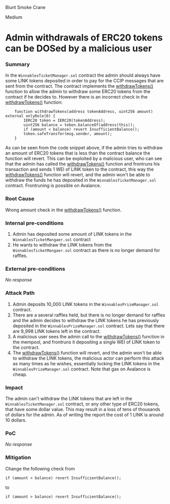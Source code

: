 Blunt Smoke Crane

Medium

# Admin withdrawals of ERC20 tokens can be DOSed by a malicious user

### Summary

In the ``WinnablesTicketManager.sol`` contract the admin should always have some LINK tokens deposited in order to pay for the CCIP messages that are sent from the contract. The contract implements the [withdrawTokens()](https://github.com/sherlock-audit/2024-08-winnables-raffles/blob/main/public-contracts/contracts/WinnablesTicketManager.sol#L292-L297) function to allow the admin to withdraw some ERC20 tokens from the contract if he decides to. However there is an incorrect check in the [withdrawTokens()](https://github.com/sherlock-audit/2024-08-winnables-raffles/blob/main/public-contracts/contracts/WinnablesTicketManager.sol#L292-L297) function:
```solidity
    function withdrawTokens(address tokenAddress, uint256 amount) external onlyRole(0) {
        IERC20 token = IERC20(tokenAddress);
        uint256 balance = token.balanceOf(address(this));
        if (amount < balance) revert InsufficientBalance();
        token.safeTransfer(msg.sender, amount);
    }
```
As can be seen from the code snippet above, if the admin tries to withdraw an amount of ERC20 tokens that is less than the contract balance the function will revert. This can be exploited by a malicious user, who can see that the admin has called the [withdrawTokens()](https://github.com/sherlock-audit/2024-08-winnables-raffles/blob/main/public-contracts/contracts/WinnablesTicketManager.sol#L292-L297) function and frontruns his transaction and sends 1 WEI of LINK token to the contract, this way the [withdrawTokens()](https://github.com/sherlock-audit/2024-08-winnables-raffles/blob/main/public-contracts/contracts/WinnablesTicketManager.sol#L292-L297) function will revert, and the admin won't be able to withdraw the funds he has deposited in the ``WinnablesTicketManager.sol`` contract. Frontruning is possible on Avalance.

### Root Cause

Wrong amount check in the [withdrawTokens()](https://github.com/sherlock-audit/2024-08-winnables-raffles/blob/main/public-contracts/contracts/WinnablesTicketManager.sol#L292-L297) function. 

### Internal pre-conditions

1. Admin has deposited some amount of LINK tokens in the ``WinnablesTicketMangaer.sol`` contract
2. He wants to withdraw the LINK tokens from the ``WinnablesTicketMangaer.sol`` contract as there is no longer demand for raffles.

### External pre-conditions

_No response_

### Attack Path

1. Admin deposits 10_000 LINK tokens in the ``WinnablesPrizeManager.sol`` contract.
2. There are a several raffles held, but there is no longer demand for raffles and the admin decides to withdraw the LINK tokens he has previously deposited in the ``WinnablesPrizeManager.sol`` contract. Lets say that there are 9_998 LINK tokens left in the contract.
3. A malicious user sees the admin call to the [withdrawTokens()](https://github.com/sherlock-audit/2024-08-winnables-raffles/blob/main/public-contracts/contracts/WinnablesTicketManager.sol#L292-L297) function in the mempool, and frontruns it depositing a single WEI of LINK token to the contract.
4. The [withdrawTokens()](https://github.com/sherlock-audit/2024-08-winnables-raffles/blob/main/public-contracts/contracts/WinnablesTicketManager.sol#L292-L297) function will revert, and the admin won't be able to withdraw the LINK tokens, the malicious actor can perform this attack as many times as he wishes, essentially locking the LINK tokens in the ``WinnablesPrizeManager.sol`` contract. Note that gas on Avalance is cheap. 

### Impact

The admin can't withdraw the LINK tokens that are left in the ``WinnablesTicketManager.sol`` contract, or any other type of ERC20 tokens, that have some dollar value. This may result in a loss of tens of thousands of dollars for the admin. As of writing the report the cost of 1 LINK is around 10 dollars. 

### PoC

_No response_

### Mitigation

Change the following check from 
```solidity
if (amount < balance) revert InsufficientBalance();
```
to 
```solidity
if (amount > balance) revert InsufficientBalance();
```
